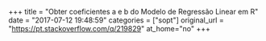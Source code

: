 +++
title = "Obter coeficientes a e b do Modelo de Regressão Linear em R"
date = "2017-07-12 19:48:59"
categories = ["sopt"]
original_url = "https://pt.stackoverflow.com/q/219829"
at_home="no"
+++

